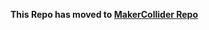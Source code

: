 **This Repo has moved to [MakerCollider Repo](https://github.com/MakerCollider/NerfSpiderControl)**
